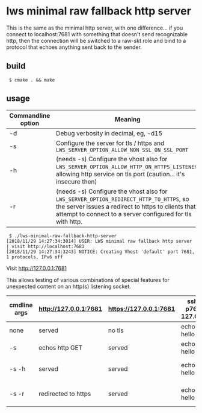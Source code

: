 # lws minimal raw fallback http server

This is the same as the minimal http server, with one difference...
if you connect to localhost:7681 with something that doesn't send
recognizable http, then the connection will be switched to a
raw-skt role and bind to a protocol that echoes anything sent back
to the sender.

## build

```
 $ cmake . && make
```

## usage

Commandline option|Meaning
---|---
-d <loglevel>|Debug verbosity in decimal, eg, -d15
-s|Configure the server for tls / https and `LWS_SERVER_OPTION_ALLOW_NON_SSL_ON_SSL_PORT`
-h|(needs -s) Configure the vhost also for `LWS_SERVER_OPTION_ALLOW_HTTP_ON_HTTPS_LISTENER`, allowing http service on tls port (caution... it's insecure then)
-r|(needs -s) Configure the vhost also for `LWS_SERVER_OPTION_REDIRECT_HTTP_TO_HTTPS`, so the server issues a redirect to https to clients that attempt to connect to a server configured for tls with http.

```
 $ ./lws-minimal-raw-fallback-http-server
[2018/11/29 14:27:34:3014] USER: LWS minimal raw fallback http server | visit http://localhost:7681
[2018/11/29 14:27:34:3243] NOTICE: Creating Vhost 'default' port 7681, 1 protocols, IPv6 off
```

Visit http://127.0.0.1:7681

This allows testing of various combinations of special features for unexpected
content on an http(s) listening socket.

|cmdline args|http://127.0.0.1:7681|https://127.0.0.1:7681|ssh -p7681 127.0.0.1|flags|
|---|---|---|---|---|
|none|served|no tls|echos hello|LWS_SERVER_OPTION_FALLBACK_TO_APPLY_LISTEN_ACCEPT_CONFIG
|-s|echos http GET|served|echos hello|LWS_SERVER_OPTION_FALLBACK_TO_APPLY_LISTEN_ACCEPT_CONFIG, LWS_SERVER_OPTION_ALLOW_NON_SSL_ON_SSL_PORT
|-s -h|served|served|echos hello|LWS_SERVER_OPTION_FALLBACK_TO_APPLY_LISTEN_ACCEPT_CONFIG, LWS_SERVER_OPTION_ALLOW_NON_SSL_ON_SSL_PORT, LWS_SERVER_OPTION_ALLOW_HTTP_ON_HTTPS_LISTENER
|-s -r|redirected to https|served|echos hello|LWS_SERVER_OPTION_FALLBACK_TO_APPLY_LISTEN_ACCEPT_CONFIG, LWS_SERVER_OPTION_ALLOW_NON_SSL_ON_SSL_PORT, LWS_SERVER_OPTION_REDIRECT_HTTP_TO_HTTPS

